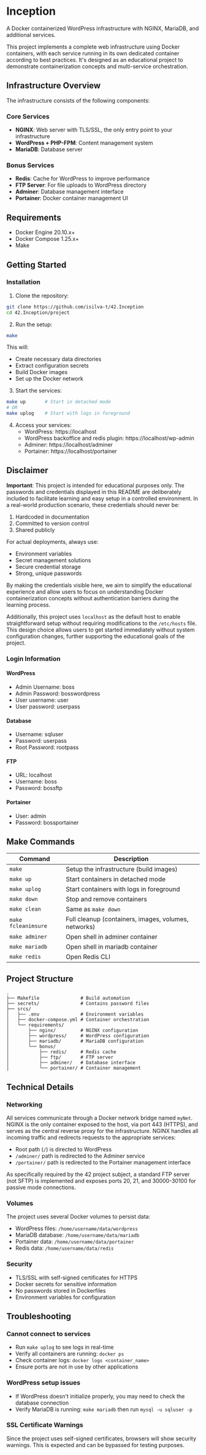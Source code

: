 # Inception

A Docker containerized WordPress infrastructure with NGINX, MariaDB, and additional services.

This project implements a complete web infrastructure using Docker containers, with each service running in its own dedicated container according to best practices. It's designed as an educational project to demonstrate containerization concepts and multi-service orchestration.

## Infrastructure Overview

The infrastructure consists of the following components:

### Core Services
- **NGINX**: Web server with TLS/SSL, the only entry point to your infrastructure
- **WordPress + PHP-FPM**: Content management system
- **MariaDB**: Database server

### Bonus Services
- **Redis**: Cache for WordPress to improve performance
- **FTP Server**: For file uploads to WordPress directory
- **Adminer**: Database management interface
- **Portainer**: Docker container management UI

## Requirements

- Docker Engine 20.10.x+
- Docker Compose 1.25.x+
- Make

## Getting Started

### Installation

1. Clone the repository:
```bash
git clone https://github.com/isilva-t/42.Inception
cd 42.Inception/project
```

2. Run the setup:
```bash
make
```

This will:
- Create necessary data directories
- Extract configuration secrets
- Build Docker images
- Set up the Docker network

3. Start the services:
```bash
make up       # Start in detached mode
# OR
make uplog    # Start with logs in foreground
```

4. Access your services:
   - WordPress: https://localhost
   - WordPress backoffice and redis plugin: https://localhost/wp-admin
   - Adminer: https://localhost/adminer
   - Portainer: https://localhost/portainer

## Disclaimer

**Important**: This project is intended for educational purposes only. The passwords and credentials displayed in this README are deliberately included to facilitate learning and easy setup in a controlled environment. In a real-world production scenario, these credentials should never be:

1. Hardcoded in documentation
2. Committed to version control
3. Shared publicly

For actual deployments, always use:
- Environment variables
- Secret management solutions
- Secure credential storage
- Strong, unique passwords

By making the credentials visible here, we aim to simplify the educational experience and allow users to focus on understanding Docker containerization concepts without authentication barriers during the learning process.

Additionally, this project uses `localhost` as the default host to enable straightforward setup without requiring modifications to the `/etc/hosts` file. This design choice allows users to get started immediately without system configuration changes, further supporting the educational goals of the project.

### Login Information

#### WordPress
- Admin Username: boss
- Admin Password: bosswordpress
- User username: user
- User password: userpass

#### Database
- Username: sqluser
- Password: userpass
- Root Password: rootpass

#### FTP
- URL: localhost
- Username: boss
- Password: bossftp

#### Portainer
- User: admin
- Password: bossportainer

## Make Commands

| Command | Description |
|---------|-------------|
| `make` | Setup the infrastructure (build images) |
| `make up` | Start containers in detached mode |
| `make uplog` | Start containers with logs in foreground |
| `make down` | Stop and remove containers |
| `make clean` | Same as `make down` |
| `make fcleanimsure` | Full cleanup (containers, images, volumes, networks) |
| `make adminer` | Open shell in adminer container |
| `make mariadb` | Open shell in mariadb container |
| `make redis` | Open Redis CLI |

## Project Structure

```
.
├── Makefile               # Build automation
├── secrets/               # Contains password files
├── srcs/
│   ├── .env               # Environment variables
│   ├── docker-compose.yml # Container orchestration
│   └── requirements/
│       ├── nginx/         # NGINX configuration
│       ├── wordpress/     # WordPress configuration
│       ├── mariadb/       # MariaDB configuration
│       └── bonus/
│           ├── redis/     # Redis cache
│           ├── ftp/       # FTP server
│           ├── adminer/   # Database interface
│           └── portainer/ # Container management
```

## Technical Details

### Networking

All services communicate through a Docker network bridge named `myNet`. NGINX is the only container exposed to the host, via port 443 (HTTPS), and serves as the central reverse proxy for the infrastructure. NGINX handles all incoming traffic and redirects requests to the appropriate services:

- Root path (`/`) is directed to WordPress
- `/adminer/` path is redirected to the Adminer service
- `/portainer/` path is redirected to the Portainer management interface

As specifically required by the 42 project subject, a standard FTP server (not SFTP) is implemented and exposes ports 20, 21, and 30000-30100 for passive mode connections.

### Volumes

The project uses several Docker volumes to persist data:
- WordPress files: `/home/username/data/wordpress`
- MariaDB database: `/home/username/data/mariadb`
- Portainer data: `/home/username/data/portainer`
- Redis data: `/home/username/data/redis`

### Security

- TLS/SSL with self-signed certificates for HTTPS
- Docker secrets for sensitive information
- No passwords stored in Dockerfiles
- Environment variables for configuration

## Troubleshooting

### Cannot connect to services

- Run `make uplog` to see logs in real-time
- Verify all containers are running: `docker ps`
- Check container logs: `docker logs <container_name>`
- Ensure ports are not in use by other applications

### WordPress setup issues

- If WordPress doesn't initialize properly, you may need to check the database connection
- Verify MariaDB is running: `make mariadb` then run `mysql -u sqluser -p`

### SSL Certificate Warnings

Since the project uses self-signed certificates, browsers will show security warnings. This is expected and can be bypassed for testing purposes.
